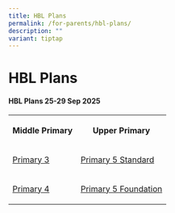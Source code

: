 ```yaml
---
title: HBL Plans
permalink: /for-parents/hbl-plans/
description: ""
variant: tiptap
---
```

<h1><strong>HBL Plans</strong></h1>
<h4><strong>HBL Plans 25-29 Sep 2025</strong></h4>
<table style="minWidth: 50px">
<colgroup>
<col>
<col>
</colgroup>
<tbody>
<tr>
<th rowspan="1" colspan="1">
<p>Middle Primary</p>
</th>
<th rowspan="1" colspan="1">
<p>Upper Primary</p>
</th>
</tr>
<tr>
<td rowspan="1" colspan="1">
<p><a href="/files/HBL Plans/25 to 29 Sep 2025/P3_CPS__HBL_Plan_25Sep2025.pdf" rel="noopener noreferrer nofollow" target="_blank">Primary 3</a>
</p>
</td>
<td rowspan="1" colspan="1">
<p><a href="/files/HBL Plans/25 to 29 Sep 2025/P5_STANDARD_CPS__HBL_Plan_26Sep2025.pdf" rel="noopener noreferrer nofollow" target="_blank">Primary 5 Standard</a>
</p>
</td>
</tr>
<tr>
<td rowspan="1" colspan="1">
<p><a href="/files/HBL Plans/25 to 29 Sep 2025/P4_CPS__HBL_Plan_29Sep2025.pdf" rel="noopener nofollow" target="_blank">Primary 4</a>
</p>
</td>
<td rowspan="1" colspan="1">
<p><a href="/files/HBL Plans/25 to 29 Sep 2025/P5_FOUNDATION_CPS__HBL_Plan_26Sep2025.pdf" rel="noopener noreferrer nofollow" target="_blank">Primary 5 Foundation</a>
</p>
</td>
</tr>
</tbody>
</table>
<h4></h4>
<p></p>